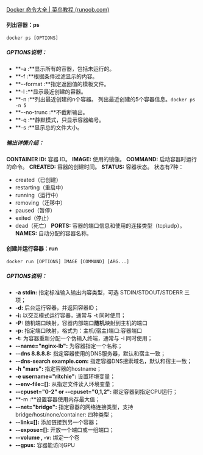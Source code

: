 [Docker 命令大全 | 菜鸟教程 (runoob.com)](https://www.runoob.com/docker/docker-command-manual.html#:~:text=Docker%20%E5%91%BD%E4%BB%A4%E5%A4%A7%E5%85%A8%20%E5%AE%B9%E5%99%A8%E7%94%9F%E5%91%BD%E5%91%A8%E6%9C%9F%E7%AE%A1%E7%90%86%20run%20start%2Fstop%2Frestart%20kill%20rm%20pause%2Funpause,commit%20cp%20diff%20%E9%95%9C%E5%83%8F%E4%BB%93%E5%BA%93%20login%20pull%20push%20sea..)

#### 列出容器：ps
`docker ps [OPTIONS]`
##### OPTIONS说明：
- **-a :**显示所有的容器，包括未运行的。
- **-f :**根据条件过滤显示的内容。
- **--format :**指定返回值的模板文件。
- **-l :**显示最近创建的容器。
- **-n :**列出最近创建的n个容器。
	列出最近创建的5个容器信息。`docker ps -n 5`
- **--no-trunc :**不截断输出。
- **-q :**静默模式，只显示容器编号。
- **-s :**显示总的文件大小。
##### 输出详情介绍：
**CONTAINER ID:** 容器 ID。
**IMAGE:** 使用的镜像。
**COMMAND:** 启动容器时运行的命令。
**CREATED:** 容器的创建时间。
**STATUS:** 容器状态。
状态有7种：
- created（已创建）
- restarting（重启中）
- running（运行中）
- removing（迁移中）
- paused（暂停）
- exited（停止）
- dead（死亡）
**PORTS:** 容器的端口信息和使用的连接类型（tcp\udp）。
**NAMES:** 自动分配的容器名称。

#### 创建并运行容器：run
`docker run [OPTIONS] IMAGE [COMMAND] [ARG...]`
##### OPTIONS说明：
- **-a stdin:** 指定标准输入输出内容类型，可选 STDIN/STDOUT/STDERR 三项；
- **-d:** 后台运行容器，并返回容器ID；
- **-i:** 以交互模式运行容器，通常与 -t 同时使用；
- **-P:** 随机端口映射，容器内部端口**随机**映射到主机的端口
- **-p:** 指定端口映射，格式为：主机(宿主)端口:容器端口
- **-t:** 为容器重新分配一个伪输入终端，通常与 -i 同时使用；
- **--name="nginx-lb":** 为容器指定一个名称；
- **--dns 8.8.8.8:** 指定容器使用的DNS服务器，默认和宿主一致；
- **--dns-search example.com:** 指定容器DNS搜索域名，默认和宿主一致；
- **-h "mars":** 指定容器的hostname；
- **-e username="ritchie":** 设置环境变量；
- **--env-file=[]:** 从指定文件读入环境变量；
- **--cpuset="0-2" or --cpuset="0,1,2":** 绑定容器到指定CPU运行；
- **-m :**设置容器使用内存最大值；
- **--net="bridge":** 指定容器的网络连接类型，支持 bridge/host/none/container: 四种类型；
- **--link=[]:** 添加链接到另一个容器；
- **--expose=[]:** 开放一个端口或一组端口；
- **--volume , -v:** 绑定一个卷
- **--gpus:** 容器能访问GPU
